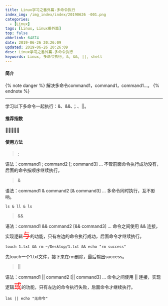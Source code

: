 ```yaml
---
title: Linux学习之番外篇-多命令执行
index_img: /img_index/index/20190626 -001.png
categories:
  - [Linux]
tags: [Linux, Linux番外篇]
top: false
abbrlink: 64874
date: 2019-06-26 20:26:09
updated: 2019-06-26 20:26:09
desc: Linux学习之番外篇-多命令执行
keywords: Linux, 多命令执行, &, &&, ||, shell
---
```


#### 简介
{% note danger %}
解决多命令command1，command1，command1...。
{% endnote %}

<!--more-->
<hr />

学习以下多命令一起执行：&、&&、；、||。

#### 推荐指数
🌟🌟🌟🌟🌟

#### 使用方法

> ;

语法：command1 ; command2 \[; command3\] ...
不管前面命令执行成功没有，后面的命令按顺序继续执行。

> &

语法：command1 & command2 \[& command3\] ...
多命令同时执行，互不影响。
```
ls & ll & ls
```

> &&

语法：command1 && command2 \[&& command3\] ...
命令之间使用 && 连接，实现逻辑<font color="red" size=5>与</font>的功能，只有左边的命令执行成功，后面命令才继续执行。
```
touch 1.txt && rm ~/Desktop/1.txt && echo "rm success"
```
先touch一个1.txt文件，接下来在rm删除，最后输出success。


> ||

语法：command1 || command2 \[|| command3\] ...
命令之间使用 || 连接，实现逻辑<font color="red" size=5>或</font>的功能，只有左边的命令执行失败，后面命令才继续执行。
```
las || echo "无命令"
```
